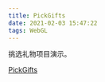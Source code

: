 ```yaml
---
title: PickGifts
date: 2021-02-03 15:47:22
tags: WebGL
---
```


挑选礼物项目演示。

[PickGifts](../../../../WebGL/PickGifts/index.html)
